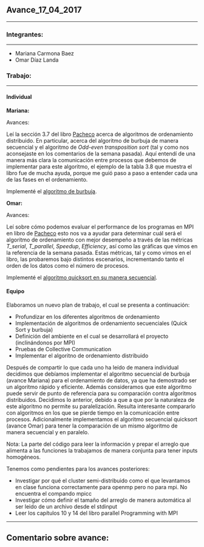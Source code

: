 ## Avance_17_04_2017

---

### Integrantes:

---

- Mariana Carmona Baez
- Omar Díaz Landa

### Trabajo:

---

#### Individual

**Mariana:**

Avances:

Leí la sección 3.7 del libro [Pacheco](https://www.dc.uba.ar/materias/escuela-complutense/2012/pacheco2011) acerca de algoritmos de ordenamiento distribuido. En particular, acerca del algoritmo de burbuja de manera secuencial y el algoritmo de _Odd-even transposition sort_ (tal y como nos aconsejaste en los comentarios de la semana pasada). Aquí entendí de una manera más clara la comunicación entre procesos que debemos de implementar para este algoritmo, el ejemplo de la tabla 3.8 que muestra el libro fue de mucha ayuda, porque me guió paso a paso a entender cada una de las fases en el ordenamiento.

Implementé el [algoritmo de burbuja](./seq_bubble.c).


**Omar:**

Avances:

Leí sobre cómo podemos evaluar el performance de los programas en MPI en libro de [Pacheco](https://www.dc.uba.ar/materias/escuela-complutense/2012/pacheco2011) esto nos va a ayudar para determinar cuál será el algoritmo de ordenamiento con mejor desempeño a través de las métricas *T_serial*, *T_parallel*, *Speedup*, *Efficiency*, así como las gráficas que vimos en la referencia de la semana pasada. Estas métricas, tal y como vimos en el libro, las probaremos bajo distintos escenarios, incrementando tanto el orden de los datos como el número de procesos.

Implementé el [algoritmo quicksort en su manera secuencial](./seq_quicksort.c).




#### Equipo
Elaboramos un nuevo plan de trabajo, el cual se presenta a continuación:

  * Profundizar en los diferentes algoritmos de ordenamiento
  * Implementación de algoritmos de ordenamiento secuenciales (Quick Sort y burbuja)
  * Definición del ambiente en el cual se desarrollará el proyecto (inclinándonos por MPI)
  * Pruebas de Collective Communication
  * Implementar el algoritno de ordenamiento distribuido

Después de compartir lo que cada uno ha leído de manera individual decidimos que debíamos implementar el algoritmo secuencial de burbuja (avance Mariana) para el ordenamiento de datos, ya que ha demostrado ser un algoritmo rápido y eficiente. Además consideramos que este algoritmo puede servir de punto de referencia para su comparación contra algoritmos distribuidos. Decidimos lo anterior, debido a que a que por la naturaleza de este algoritmo no permite su paralelización. Resulta interesante compararlo con algoritmos en los que se pierde tiempo en la comunicación entre procesos. Adicionalmente implementamos el algoritmo secuencial quicksort (avance Omar) para tener la comparación de un mismo algoritmo de manera secuencial y en paralelo.

Nota: La parte del código para leer la información y prepar el arreglo que alimenta a las funciones la trabajamos de manera conjunta para tener inputs homogéneos.

Tenemos como pendientes para los avances posteriores:

* Investigar por qué el cluster semi-distribuido como el que levantamos en clase funciona correctamente para openmp pero no para mpi. No encuentra el compando mpicc
* Investigar cómo definir el tamaño del arreglo de manera automática al ser leido de un archivo desde el stdinput
* Leer los capítulos 10 y 14 del libro parallel Programming with MPI

---

## Comentario sobre avance:
